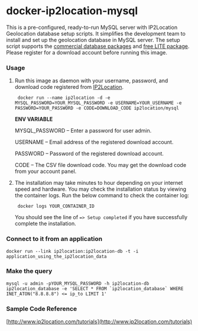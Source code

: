 docker-ip2location-mysql
========================

This is a pre-configured, ready-to-run MySQL server with IP2Location Geolocation database setup scripts. It simplifies the development team to install and set up the geolocation database in MySQL server. The setup script supports the [commercial database packages](http://www.ip2location.com) and [free LITE package](http://lite.ip2location.com). Please register for a download account before running this image.

### Usage

1. Run this image as daemon with your username, password, and download code registered from [IP2Location](http://www.ip2location.com).

        docker run --name ip2location -d -e MYSQL_PASSWORD=YOUR_MYSQL_PASSWORD -e USERNAME=YOUR_USERNAME -e PASSWORD=YOUR_PASSWORD -e CODE=DOWNLOAD_CODE ip2location/mysql

    **ENV VARIABLE**

    MYSQL_PASSWORD – Enter a password for user admin.

    USERNAME – Email address of the registered download account.

    PASSWORD – Password of the registered download account.

    CODE – The CSV file download code. You may get the download code from your account panel.

2. The installation may take minutes to hour depending on your internet speed and hardware. You may check the installation status by viewing the container logs. Run the below command to check the container log:

        docker logs YOUR_CONTAINER_ID
  
    You should see the line of `=> Setup completed` if you have successfully complete the installation.

### Connect to it from an application

    docker run --link ip2location:ip2location-db -t -i application_using_the_ip2location_data

### Make the query

    mysql -u admin -pYOUR_MYSQL_PASSWORD -h ip2location-db ip2location_database -e 'SELECT * FROM `ip2location_database` WHERE INET_ATON("8.8.8.8") <= ip_to LIMIT 1'
    
### Sample Code Reference

[http://www.ip2location.com/tutorials](http://www.ip2location.com/tutorials)
